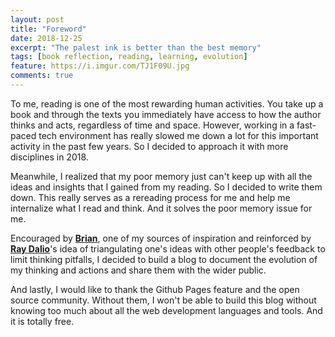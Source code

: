 ```yaml
---
layout: post
title: "Foreword"
date: 2018-12-25
excerpt: "The palest ink is better than the best memory"
tags: [book reflection, reading, learning, evolution]
feature: https://i.imgur.com/TJ1F09U.jpg
comments: true
---
```



To me, reading is one of the most rewarding human activities. You take up a book and through the texts you immediately have access to how the author thinks and acts, regardless of time and space. However, working in a fast-paced tech environment has really slowed me down a lot for this important activity in the past few years. So I decided to approach it with more disciplines in 2018. 

Meanwhile, I realized that my poor memory just can't keep up with all the ideas and insights that I gained from my reading. So I decided to write them down. This really serves as a rereading process for me and help me internalize what I read and think. And it solves the poor memory issue for me.

Encouraged by <a href="https://briankeng.com/"><b>Brian</b></a>, one of my sources of inspiration and reinforced by <a href="https://www.ted.com/talks/ray_dalio_how_to_build_a_company_where_the_best_ideas_win?language=en"><b>Ray Dalio</b></a>'s idea of triangulating one's ideas with other people's feedback to limit thinking pitfalls, I decided to build a blog to document the evolution of my thinking and actions and share them with the wider public. 

And lastly, I would like to thank the Github Pages feature and the open source community. Without them,  I won't be able to build this blog without knowing too much about all the web development languages and tools. And it is totally free. 


